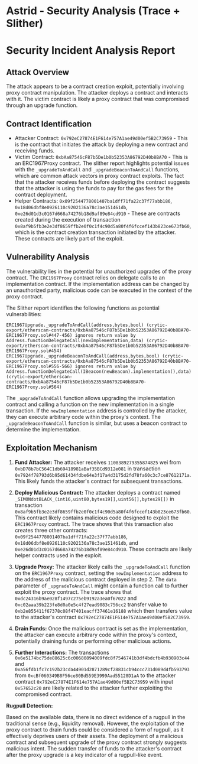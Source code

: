 # Astrid - Security Analysis (Trace + Slither)

# Security Incident Analysis Report

## Attack Overview
The attack appears to be a contract creation exploit, potentially involving proxy contract manipulation. The attacker deploys a contract and interacts with it. The victim contract is likely a proxy contract that was compromised through an upgrade function.

## Contract Identification
- Attacker Contract: `0x792eC27874E1F614e757A1ae49d00ef5B2C73959` - This is the contract that initiates the attack by deploying a new contract and receiving funds.
- Victim Contract: `0xbAa87546cF87b5De1b0b52353A86792D40b8BA70` - This is an ERC1967Proxy contract. The slither report highlights potential issues with the `_upgradeToAndCall` and `_upgradeBeaconToAndCall` functions, which are common attack vectors in proxy contract exploits. The fact that the attacker receives funds before deploying the contract suggests that the attacker is using the funds to pay for the gas fees for the contract deployment.
- Helper Contracts: `0x09f2544778001407ba1dff71fa22c37f77abb186`, `0x18d06dbf8e0926110c9202136a78c3ae151461db`, `0xe26d01d3c0167d668a74276b18d9af89e84cd910` - These are contracts created during the execution of transaction `0x8af9b5fb3e2e3df8659ffb2e0f0c1f4c90d5a80f4f6fccef143b823ce673fb60`, which is the contract creation transaction initiated by the attacker. These contracts are likely part of the exploit.

## Vulnerability Analysis
The vulnerability lies in the potential for unauthorized upgrades of the proxy contract. The `ERC1967Proxy` contract relies on delegate calls to an implementation contract. If the implementation address can be changed by an unauthorized party, malicious code can be executed in the context of the proxy contract.

The Slither report identifies the following functions as potential vulnerabilities:

```solidity
ERC1967Upgrade._upgradeToAndCall(address,bytes,bool) (crytic-export/etherscan-contracts/0xbAa87546cF87b5De1b0b52353A86792D40b8BA70-ERC1967Proxy.sol#447-456) ignores return value by Address.functionDelegateCall(newImplementation,data) (crytic-export/etherscan-contracts/0xbAa87546cF87b5De1b0b52353A86792D40b8BA70-ERC1967Proxy.sol#454)
ERC1967Upgrade._upgradeBeaconToAndCall(address,bytes,bool) (crytic-export/etherscan-contracts/0xbAa87546cF87b5De1b0b52353A86792D40b8BA70-ERC1967Proxy.sol#556-566) ignores return value by Address.functionDelegateCall(IBeacon(newBeacon).implementation(),data) (crytic-export/etherscan-contracts/0xbAa87546cF87b5De1b0b52353A86792D40b8BA70-ERC1967Proxy.sol#564)
```

The `_upgradeToAndCall` function allows upgrading the implementation contract and calling a function on the new implementation in a single transaction. If the `newImplementation` address is controlled by the attacker, they can execute arbitrary code within the proxy's context. The `_upgradeBeaconToAndCall` function is similar, but uses a beacon contract to determine the implementation.

## Exploitation Mechanism
1. **Fund Attacker:** The attacker receives `1108389279355874825` wei from `0xbD78b7bC564C1db69418981aBaf35BCd9312e081` in transaction `0x7924f78793d6b95d61434fdbe64e3f17a4d3175d2fd78fa60c3c7ce87612171a`. This likely funds the attacker's contract for subsequent transactions.

2. **Deploy Malicious Contract:** The attacker deploys a contract named `_SIMONdotBLACK_(int16,uint80,bytes19[],uint56[],bytes29[])` in transaction `0x8af9b5fb3e2e3df8659ffb2e0f0c1f4c90d5a80f4f6fccef143b823ce673fb60`. This contract likely contains malicious code designed to exploit the `ERC1967Proxy` contract. The trace shows that this transaction also creates three other contracts: `0x09f2544778001407ba1dff71fa22c37f77abb186`, `0x18d06dbf8e0926110c9202136a78c3ae151461db`, and `0xe26d01d3c0167d668a74276b18d9af89e84cd910`. These contracts are likely helper contracts used in the exploit.

3. **Upgrade Proxy:** The attacker likely calls the `_upgradeToAndCall` function on the `ERC1967Proxy` contract, setting the `newImplementation` address to the address of the malicious contract deployed in step 2. The `data` parameter of `_upgradeToAndCall` might contain a function call to further exploit the proxy contract. The trace shows that `0xdc24316b9ae028f1497c275eb9192a3ea0f67022` and `0xc02aaa39b223fe8d0a0e5c4f27ead9083c756cc2` transfer value to `0xb2e855411f67378c08f47401eacff37461e16188` which then transfers value to the attacker's contract `0x792eC27874E1F614e757A1ae49d00ef5B2C73959`.

4. **Drain Funds:** Once the malicious contract is set as the implementation, the attacker can execute arbitrary code within the proxy's context, potentially draining funds or performing other malicious actions.

5. **Further Interactions:** The transactions `0x6e5174bc75de88625c6c00680894009fdc8f7546741b3df4bdcfb4b930903c44` and `0xa56fdb1fc7c192b23cda44901d2871289cf28831cb94ccc731d089d4fb593793` from `0xcBf060349B8F56ce80Bd559E3999Aad55128D1aA` to the attacker contract `0x792eC27874E1F614e757A1ae49d00ef5B2C73959` with input `0x57652c20` are likely related to the attacker further exploiting the compromised contract.

**Rugpull Detection:**

Based on the available data, there is no direct evidence of a rugpull in the traditional sense (e.g., liquidity removal). However, the exploitation of the proxy contract to drain funds could be considered a form of rugpull, as it effectively deprives users of their assets. The deployment of a malicious contract and subsequent upgrade of the proxy contract strongly suggests malicious intent. The sudden transfer of funds to the attacker's contract after the proxy upgrade is a key indicator of a rugpull-like event.
